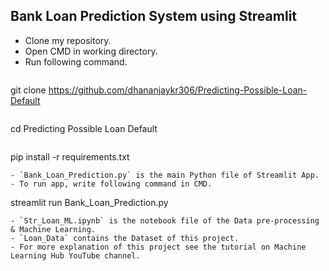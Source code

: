 ##  Bank Loan Prediction System using Streamlit


- Clone my repository.
- Open CMD in working directory.
- Run following command.
  ```
git clone https://github.com/dhananjaykr306/Predicting-Possible-Loan-Default
  ```

  ```
  cd Predicting Possible Loan Default
  ```

  ```
  pip install -r requirements.txt
  ```
- `Bank_Loan_Prediction.py` is the main Python file of Streamlit App. 
- To run app, write following command in CMD.

  ```
  streamlit run Bank_Loan_Prediction.py
  ```
- `Str_Loan_ML.ipynb` is the notebook file of the Data pre-processing & Machine Learning.
- `Loan_Data` contains the Dataset of this project.
- For more explanation of this project see the tutorial on Machine Learning Hub YouTube channel.
